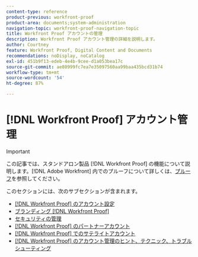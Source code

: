 ```yaml
---
content-type: reference
product-previous: workfront-proof
product-area: documents;system-administration
navigation-topic: workfront-proof-navigation-topic
title: Workfront Proof アカウントの管理
description: Workfront Proof アカウント管理の詳細を説明します。
author: Courtney
feature: Workfront Proof, Digital Content and Documents
recommendations: noDisplay, noCatalog
exl-id: 451b9f13-edeb-4e4b-9cee-d1a053bea17c
source-git-commit: ae80999fc7ea7e35097560aa99baa435bcd31b74
workflow-type: tm+mt
source-wordcount: '54'
ht-degree: 87%

---
```


# [!DNL Workfront Proof] アカウント管理

>[!IMPORTANT]
>
>この記事では、スタンドアロン製品 [!DNL Workfront Proof] の機能について説明します。[!DNL Adobe Workfront] 内でのプルーフについて詳しくは、[プルーフ](../../review-and-approve-work/proofing/proofing.md)を参照してください。

このセクションには、次のサブセクションが含まれます。

* [ [!DNL Workfront Proof] のアカウント設定](../../workfront-proof/wp-acct-admin/account-settings/account-settings.md)
* [ブランディング [!DNL Workfront Proof]](../../workfront-proof/wp-acct-admin/branding/branding.md)
* [セキュリティの管理](../../workfront-proof/wp-acct-admin/managing-security/manage-security.md)
* [ [!DNL Workfront Proof] のパートナーアカウント](../../workfront-proof/wp-acct-admin/partner-accounts/partner-accounts.md)
* [ [!DNL Workfront Proof] でのサテライトアカウント](../../workfront-proof/wp-acct-admin/satellite-accounts/satellite-accounts.md)
* [ [!DNL Workfront Proof]  のアカウント管理のヒント、テクニック、トラブルシューティング](../../workfront-proof/wp-acct-admin/tips-tricks-and-troubleshooting/tips-tricks-and-troubleshooting.md)

